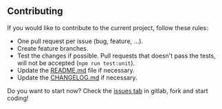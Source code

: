 ## Contributing


If you would like to contribute to the current project, follow these rules:
 
 - One pull request per issue (bug, feature, ...).
 - Create feature branches.
 - Test the changes if possible. Pull requests that doesn't pass the tests, will not be accepted (`npm run test:unit`).
 - Update the [README.md](README.md) file if necessary.
 - Update the [CHANGELOG.md](CHANGELOG.md) if necessary.
 
Do you want to start now? Check the [issues tab](https://github.com/arnedesmedt/vue-ads-context/issues) in gitlab, fork and start coding!
